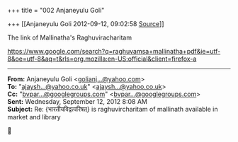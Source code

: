 +++
title = "002 Anjaneyulu Goli"

+++
[[Anjaneyulu Goli	2012-09-12, 09:02:58 [Source](https://groups.google.com/g/bvparishat/c/YURYIij48Nc)]]



The link of Mallinatha's Raghuviracharitam

  

<https://www.google.com/search?q=raghuvamsa+mallinatha+pdf&ie=utf-8&oe=utf-8&aq=t&rls=org.mozilla:en-US:official&client=firefox-a>  

  

------------------------------------------------------------------------

**From:** Anjaneyulu Goli \<[golianj...@yahoo.com]()\>  
**To:** "[ajaysh...@yahoo.co.uk]()" \<[ajaysh...@yahoo.co.uk]()\>  
**Cc:** "[bvpar...@googlegroups.com]()" \<[bvpar...@googlegroups.com]()\>  
**Sent:** Wednesday, September 12, 2012 8:08 AM  
**Subject:** Re: {भारतीयविद्वत्परिषत्} is raghuvircharitam of mallinath available in market and library  



